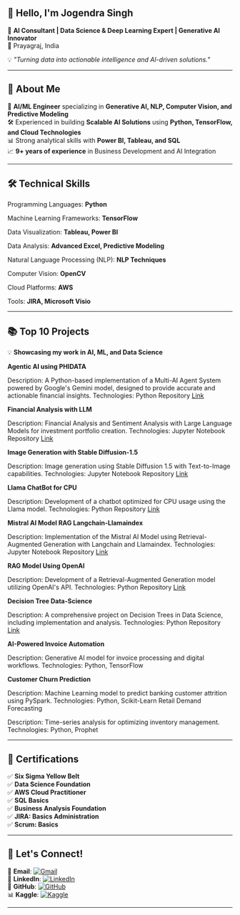 
## 👋 Hello, I'm **Jogendra Singh**  

🚀 **AI Consultant | Data Science & Deep Learning Expert | Generative AI Innovator**  
📍 Prayagraj, India  

💡 *"Turning data into actionable intelligence and AI-driven solutions."*

---

## 📌 About Me

🎯 **AI/ML Engineer** specializing in **Generative AI, NLP, Computer Vision, and Predictive Modeling**  
🛠️ Experienced in building **Scalable AI Solutions** using **Python, TensorFlow, and Cloud Technologies**  
📊 Strong analytical skills with **Power BI, Tableau, and SQL**  
📈 **9+ years of experience** in Business Development and AI Integration  

---

## 🛠️ Technical Skills

Programming Languages: **Python**

Machine Learning Frameworks: **TensorFlow**

Data Visualization: **Tableau, Power BI**

Data Analysis: **Advanced Excel, Predictive Modeling**

Natural Language Processing (NLP): **NLP Techniques**

Computer Vision: **OpenCV**

Cloud Platforms: **AWS**

Tools: **JIRA, Microsoft Visio**

---

## 📚 Top 10 Projects  

💡 **Showcasing my work in AI, ML, and Data Science**  

**Agentic AI using PHIDATA**

Description: A Python-based implementation of a Multi-AI Agent System powered by Google's Gemini model, designed to provide accurate and actionable financial insights.
Technologies: Python
Repository [Link](https://github.com/JogendraSingh1879/Agentic-AI--PHIDATA)

**Financial Analysis with LLM**

Description: Financial Analysis and Sentiment Analysis with Large Language Models for investment portfolio creation.
Technologies: Jupyter Notebook
Repository [Link](https://github.com/JogendraSingh1879/Financial-Analysis-with-LLM)

**Image Generation with Stable Diffusion-1.5**

Description: Image generation using Stable Diffusion 1.5 with Text-to-Image capabilities.
Technologies: Jupyter Notebook
Repository [Link](https://github.com/JogendraSingh1879/Image-Generation-with-Stable-Diffusion-1.5)

**Llama ChatBot for CPU**

Description: Development of a chatbot optimized for CPU usage using the Llama model.
Technologies: Python
Repository [Link](https://github.com/JogendraSingh1879/Llama-ChatBot-for-CPU)

**Mistral AI Model RAG Langchain-Llamaindex**

Description: Implementation of the Mistral AI Model using Retrieval-Augmented Generation with Langchain and Llamaindex.
Technologies: Jupyter Notebook
Repository [Link](https://github.com/JogendraSingh1879/Mistral-AI-Model--RAG-Langchain-Llamaindex)

**RAG Model Using OpenAI**

Description: Development of a Retrieval-Augmented Generation model utilizing OpenAI's API.
Technologies: Python
Repository [Link](https://github.com/JogendraSingh1879/RAG-Model-Using-OpenAI)

**Decision Tree Data-Science**

Description: A comprehensive project on Decision Trees in Data Science, including implementation and analysis.
Technologies: Python
Repository [Link](https://github.com/JogendraSingh1879/Decision-Tree--Data-Science)

**AI-Powered Invoice Automation**

Description: Generative AI model for invoice processing and digital workflows.
Technologies: Python, TensorFlow

**Customer Churn Prediction**

Description: Machine Learning model to predict banking customer attrition using PySpark.
Technologies: Python, Scikit-Learn
Retail Demand Forecasting

Description: Time-series analysis for optimizing inventory management.
Technologies: Python, Prophet

---

## 📜 Certifications  

✅ **Six Sigma Yellow Belt**  
✅ **Data Science Foundation**  
✅ **AWS Cloud Practitioner**  
✅ **SQL Basics**  
✅ **Business Analysis Foundation**  
✅ **JIRA: Basics Administration**  
✅ **Scrum: Basics**  

---

## 🔗 Let's Connect!  

📧 **Email**: [![Gmail](https://img.shields.io/badge/-Gmail-D14836?style=flat-square&logo=gmail&logoColor=white)](mailto:digitaljogendra10x@gmail.com)  
💼 **LinkedIn**: [![LinkedIn](https://img.shields.io/badge/-LinkedIn-0077B5?style=flat-square&logo=linkedin&logoColor=white)](https://www.linkedin.com/in/jogendrasingh1991)  
💾 **GitHub**: [![GitHub](https://img.shields.io/badge/-GitHub-181717?style=flat-square&logo=github&logoColor=white)](https://github.com/JogendraSingh1879)  
📊 **Kaggle**: [![Kaggle](https://img.shields.io/badge/-Kaggle-20BEFF?style=flat-square&logo=kaggle&logoColor=white)](https://www.kaggle.com/jogendrasingh1879)  

---
